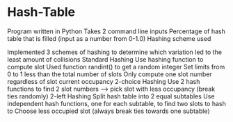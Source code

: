 # Hash-Table

Program written in Python
  Takes 2 command line inputs
    Percentage of hash table that is filled (input as a number from 0-1.0)
    Hashing scheme used

Implemented 3 schemes of hashing to determine which variation led to the least amount of collisions 
  Standard Hashing
    Use hashing function to compute slot
      Used function randint() to get a random integer 
        Set limits from 0 to 1 less than the total number of slots
    Only compute one slot number regardless of slot current occupancy
  2-choice Hashing
    Use 2 hash functions to find 2 slot numbers --> pick slot with less occupancy (break ties randomly)
  2-left Hashing
    Split hash table into 2 equal subtables
    Use independent hash functions, one for each subtable, to find two slots to hash to
      Choose less occupied slot (always break ties towards one subtable)
    

